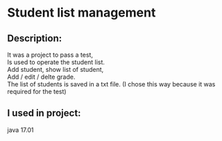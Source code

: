 # Student list management

## Description:
It was a project to pass a test, \
Is used to operate the student list. \
Add student, show list of student, \
Add / edit / delte grade. \
The list of students is saved in a txt file.
(I chose this way because it was required for the test)  

## I used in project:
java 17.01


